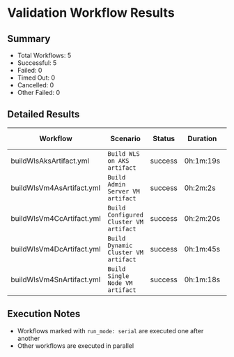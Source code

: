 # Validation Workflow Results

## Summary
- Total Workflows: 5
- Successful: 5
- Failed: 0
- Timed Out: 0
- Cancelled: 0
- Other Failed: 0

## Detailed Results

| Workflow | Scenario | Status | Duration | Run URL |
|----------|----------|---------|-----------|----------|
| buildWlsAksArtifact.yml | `Build WLS on AKS artifact` | success | 0h:1m:19s | [View Run](https://github.com/azure-javaee/weblogic-azure/actions/runs/16713491445) |
| buildWlsVm4AsArtifact.yml | `Build Admin Server VM artifact` | success | 0h:2m:2s | [View Run](https://github.com/azure-javaee/weblogic-azure/actions/runs/16713492215) |
| buildWlsVm4CcArtifact.yml | `Build Configured Cluster VM artifact` | success | 0h:2m:20s | [View Run](https://github.com/azure-javaee/weblogic-azure/actions/runs/16713493186) |
| buildWlsVm4DcArtifact.yml | `Build Dynamic Cluster VM artifact` | success | 0h:1m:45s | [View Run](https://github.com/azure-javaee/weblogic-azure/actions/runs/16713494251) |
| buildWlsVm4SnArtifact.yml | `Build Single Node VM artifact` | success | 0h:1m:18s | [View Run](https://github.com/azure-javaee/weblogic-azure/actions/runs/16713495772) |


## Execution Notes
- Workflows marked with `run_mode: serial` are executed one after another
- Other workflows are executed in parallel
